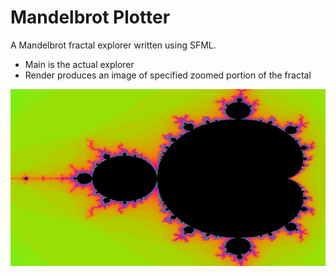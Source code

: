 # Mandelbrot Plotter

A Mandelbrot fractal explorer written using SFML.

- Main is the actual explorer
- Render produces an image of specified zoomed portion of the fractal

![image](./media/image1.png)
